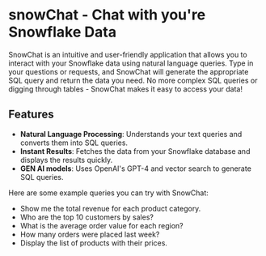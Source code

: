 # snowChat - Chat with you're Snowflake Data

SnowChat is an intuitive and user-friendly application that allows you to interact with your Snowflake data using natural language queries. Type in your questions or requests, and SnowChat will generate the appropriate SQL query and return the data you need. No more complex SQL queries or digging through tables - SnowChat makes it easy to access your data!

## Features

- **Natural Language Processing**: Understands your text queries and converts them into SQL queries.
- **Instant Results**: Fetches the data from your Snowflake database and displays the results quickly.
- **GEN AI models**: Uses OpenAI's GPT-4 and vector search to generate SQL queries.

Here are some example queries you can try with SnowChat:

- Show me the total revenue for each product category.
- Who are the top 10 customers by sales?
- What is the average order value for each region?
- How many orders were placed last week?
- Display the list of products with their prices.
